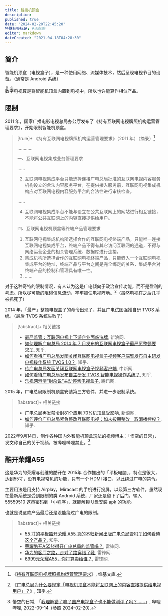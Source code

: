 ```yaml
---
title: 智能机顶盒
description:
published: true
date: "2024-02-20T22:45:20"
特殊标签标记: #无标签
editor: markdown
dateCreated: "2021-04-18T04:28:30"
---
```


## 简介

智能机顶盒（电视盒子），是一种使用网络、流媒体技术，然后呈现电视节目的设备。（通常是 Android 系统）

<ruby>数字<rt>数位</rt></ruby>电视算是将智能机顶盒内置到电视中，所以也许能算作相似产品。

## 限制

2011 年，国家广播电影电视总局办公厅发布了《持有互联网电视牌照机构运营管理要求》，开始限制智能机顶盒。

> [!rule]+ 《持有互联网电视牌照机构运营管理要求》（2011 年）（摘录）[^sbgd]
>
> …………
>
> 一、互联网电视集成业务管理要求
>
> ……
>
> 2. 互联网电视集成平台只能选择连接广电总局批准的互联网电视内容服务机构设立的合法内容服务平台，在提供接入服务前，互联网电视集成机构应对互联网电视内容服务平台的合法性进行审核检查。
>
> …… 
>
> 4. 互联网电视集成平台不能与设立在公共互联网上的网站进行相互链接，不能将公共互联网上的内容直接提供给用户。 
>
> 四、互联网电视机顶盒等终端产品管理要求 
>
> 1.  互联网电视集成机构所选择合作的互联网电视终端产品，只能唯一连接互联网电视集成平台，终端产品不得有其它访问互联网的通道，不得与网络运营企业的相关管理系统、数据库进行连接。
> 2.  集成机构所选择合作的互联网电视终端产品，只能嵌入一个互联网电视集成平台的地址，终端产品与平台之间是完全绑定的关系，集成平台对终端产品的控制和管理具有唯一性。
> 3. ……

[^sbgd]: 《[持有互联网电视牌照机构运营管理要求](https://zh.wikisource.org/zh-hans/持有互联网电视牌照机构运营管理要求)》, 维基文库.

对于这种奇特的限制情况，有人认为这是广电倾向于政治宣传功能，而不是盈利的考虑。所以尽可能的阻碍信息流动，牢牢抓住电视阵地。[^14886]（虽然电视在之后几乎被抓死了）

[^14886]: 《[广电总局为什么要规定「电视机顶盒不能将互联网上的内容直接提供给电视用户」？](https://web.archive.org/web/20170309032003/https://www.zhihu.com/question/20614886)》, 知乎.

2014 年，「最严」整顿电视盒子的命令出现了，并且广电试图强推自研 TVOS 系统。（最后 TVOS 系统失败了）

> [!abstract]+ 相关链接
>
> +   [最严监管：互联网电视上下游企业面临洗牌](https://archive.is/pMX6W "https://tech.sina.com.cn/e/2014-07-17/09029498933.shtml"), 新浪网.
> +   [如何理解广电总局 2014 年 7 月发布的互联网电视盒子最严厉整顿要求？](https://web.archive.org/web/20161224213205/https://www.zhihu.com/question/24494313), 知乎.
> +   [如何看待广电总局发函关闭互联网电视盒子视频客户端暨发布自主研发电视操作系统 TVOS 1.0？](https://web.archive.org/web/20170308030606/https://www.zhihu.com/question/24254306), 知乎.
> +   [传广电总局发函关闭互联网电视盒子视频客户端](https://web.archive.org/web/20140701201033/http://www.chinanews.com/gn/2014/06-24/6313810.shtml), 中新网.
> +   [如何看待广电总局发布自主研发 TVOS 智能电视操作系统？](https://web.archive.org/web/20170309032257/https://www.zhihu.com/question/24280425), 知乎.
> +   [乐视网澄清“封杀说”主动停售电视盒子](https://archive.is/HzKeV "https://finance.qq.com/a/20140718/008959.htm"), 腾讯网.

<!--
[广电总局是否拖了中国影视行业的后腿？ - 电影 - 知乎](https://web.archive.org/web/20170307070827/https://www.zhihu.com/question/24743365)
-->

2015 年，广电总局限制机顶盒安装第三方软件，并进一步限制系统。

> [!abstract]+ 相关链接
>
> +   [广电总局再发禁令封81个应用 70%机顶盒受影响](https://web.archive.org/web/20171112091859/http://tech.sina.com.cn/i/2015-11-17/doc-ifxksqis4893917.shtml), 新浪网.
> +   [如何评价广电总局紧急整改互联网电视：如未按期整改，取消播控权？](https://web.archive.org/web/20150711113658/http://www.zhihu.com/question/32010278), 知乎.

2022年9月14日，制作各种国内外智能机顶盒玩法的视频博主：「悟空的日常」，发文称自己的关于视频，被哔哩哔哩禁止。[^94840]

[^94840]: 悟空的日常, 「[我理解错了嘛？国产电视盒子也不能做测评了吗？……](http://archive.today/2022.12.01-092725/https://t.bilibili.com/705675943074594840)」, 哔哩哔哩, 2022-09-14. (参照 2024-02-20).

## 酷开荣耀A55

这是华为的荣耀与创维的酷开在 2015年 合作推出的「平板电脑」，特点是很大，达到55寸，没有电视常见的功能，只有一个 HDMI 接口，以此绕过广电的禁令。

主要用法是用支持 Airplay，Miracast 的手机进行投屏，以及第三方软件。虽然现在最新系统是受到限制的类 Android 系统，厂家还是留下了后门，输入 55559510 这串密码到「小程序」，就能解锁 U盘安装 apk 的功能。

也就是说这款产品最后还是没能绕过广电的限制。

> [!abstract]+ 相关链接
>
> +   [55 寸的平板酷开荣耀 A55 真的不归新闻出版广电总局管吗？如何看待这个产品？](https://web.archive.org/web/20150601010622/http://www.zhihu.com/question/26022363), 知乎.
> +   [荣耀酷开A55绕得开广电总局的监管吗？](https://web.archive.org/web/20200930193015/https://www.leiphone.com/news/201410/56deI8Tv0Z6vbft3.html), 雷锋网.
> +   [华为的客厅之路，走对了路穿错了鞋](https://web.archive.org/web/20141016053028/http://www.leiphone.com/news/201410/i3Ipxn3z0imghIcA.html), 雷锋网.
> +   [6999元荣耀A55，你打算卖给谁？](https://web.archive.org/web/20141017031433/http://www.leiphone.com/news/201410/m2E1xnh5xhXFsLJz.html), 雷锋网.
